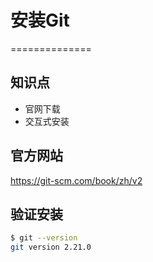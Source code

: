# 安装Git
==============

## 知识点

* 官网下载
* 交互式安装

## 官方网站

https://git-scm.com/book/zh/v2

## 验证安装

~~~bash
$ git --version
git version 2.21.0
~~~
